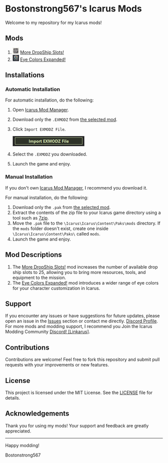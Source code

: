 # Bostonstrong567's Icarus Mods

Welcome to my repository for my Icarus mods!

## Mods

1. <img src="Images/DropShipSlots.png" alt="More DropShip Slots" width="20"/> [More DropShip Slots!](Mods/More%20Drop%20Ship%20Slots)
2. <img src="Images/EyeColorsExpanded.png" alt="Eye Colors Expanded" width="20"/> [Eye Colors Expanded!](Mods/Eye%20Colors%20Expanded!)

## Installations

### Automatic Installation

For automatic installation, do the following:

1. Open [Icarus Mod Manager](https://projectdaedalus.app/tools).
2. Download only the `.EXMODZ` from [the selected mod](Mods).
3. Click `Import EXMODZ File`.

    ![Tutorial Button](Images/Import.png)

4. Select the `.EXMODZ` you downloaded.
5. Launch the game and enjoy.

### Manual Installation

If you don't own [Icarus Mod Manager](https://projectdaedalus.app/tools), I recommend you download it.

For manual installation, do the following:

1. Download only the `.pak` from [the selected mod](Mods).
2. Extract the contents of the zip file to your Icarus game directory using a tool such as [7zip](https://www.7-zip.org).
3. Move the `.pak` file to the `\Icarus\Icarus\Content\Paks\mods` directory. If the `mods` folder doesn't exist, create one inside `\Icarus\Icarus\Content\Paks\` called `mods`.
4. Launch the game and enjoy.

## Mod Descriptions

1. The [More DropShip Slots!](Mods/More%20Drop%20Ship%20Slots) mod increases the number of available drop ship slots to 25, allowing you to bring more resources, tools, and equipment to the mission.
2. The [Eye Colors Expanded!](Mods/Eye%20Colors%20Expanded!) mod introduces a wider range of eye colors for your character customization in Icarus.

## Support

If you encounter any issues or have suggestions for future updates, please open an issue in the [Issues](https://github.com/bostonstrong567/Bostonstrong567-Icarus-Mods/issues) section or contact me directly. [Discord Profile](https://discordapp.com/users/267368849228169217). For more mods and modding support, I recommend you Join the Icarus Modding Community [Discord! [Linkarus]](https://discord.gg/linkarus-icarus-modding-936621749733302292).

## Contributions

Contributions are welcome! Feel free to fork this repository and submit pull requests with your improvements or new features.

## License

This project is licensed under the MIT License. See the [LICENSE](LICENSE) file for details.

## Acknowledgements

Thank you for using my mods! Your support and feedback are greatly appreciated.

---

Happy modding!

Bostonstrong567
